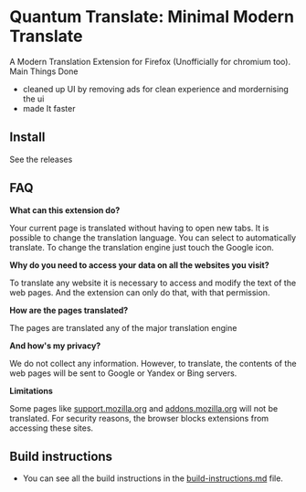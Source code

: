 
# Quantum Translate: Minimal Modern Translate

A Modern Translation Extension for Firefox (Unofficially for chromium too).
Main Things Done  

- cleaned up UI by removing ads for clean experience and mordernising the ui  
- made It faster

## Install

See the releases

## FAQ

**What can this extension do?**

Your current page is translated without having to open new tabs.
It is possible to change the translation language.
You can select to automatically translate.
To change the translation engine just touch the Google  icon.

**Why do you need to access your data on all the websites you visit?**

To translate any website it is necessary to access and modify the text of the web pages. And the extension can only do that, with that permission.

**How are the pages translated?**

The pages are translated any of the major translation engine

**And how's my privacy?**

We do not collect any information. However, to translate, the contents of the web pages will be sent to Google or Yandex or Bing servers.

**Limitations**

Some pages like [support.mozilla.org](https://support.mozilla.org/) and [addons.mozilla.org](http://addons.mozilla.org/) will not be translated. For security reasons, the browser blocks extensions from accessing these sites.

## Build instructions

- You can see all the build instructions in the [build-instructions.md](build-instructions.md) file.
